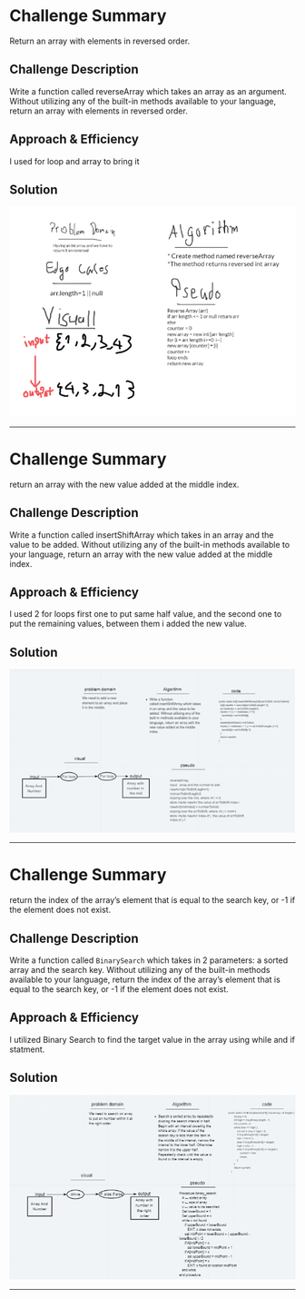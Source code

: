 # Challenge Summary
<!-- Short summary or background information -->
Return an array with elements in reversed order.

## Challenge Description
<!-- Description of the challenge -->
Write a function called reverseArray which takes an array as an argument. Without utilizing any of the built-in methods available to your language, return an array with elements in reversed order.

## Approach & Efficiency
<!-- What approach did you take? Why? What is the Big O space/time for this approach? -->
I used for loop and array to bring it

## Solution
<!-- Embedded whiteboard image -->
![image](/assets/ArrayReverse.png)

---
# Challenge Summary
<!-- Short summary or background information -->
 return an array with the new value added at the middle index.

## Challenge Description
<!-- Description of the challenge -->
Write a function called insertShiftArray which takes in an array and the value to be added. Without utilizing any of the built-in methods available to your language, return an array with the new value added at the middle index.

## Approach & Efficiency
<!-- What approach did you take? Why? What is the Big O space/time for this approach? -->
I used 2 for loops first one to put same half value, and the second one to put the remaining values, between them i added the new value.

## Solution
<!-- Embedded whiteboard image -->
![image](/assets/ArrayShift.png)

---

# Challenge Summary
<!-- Short summary or background information -->
return the index of the array’s element that is equal to the search key, or -1 if the element does not exist.

## Challenge Description
<!-- Description of the challenge -->
Write a function called `BinarySearch` which takes in 2 parameters: a sorted array and the search key. Without utilizing any of the built-in methods available to your language, return the index of the array’s element that is equal to the search key, or -1 if the element does not exist.

## Approach & Efficiency
<!-- What approach did you take? Why? What is the Big O space/time for this approach? -->
I utilized Binary Search to find the target value in the array using while and if statment.

## Solution
<!-- Embedded whiteboard image -->
![image](/assets/BinarySearch.png)

---

